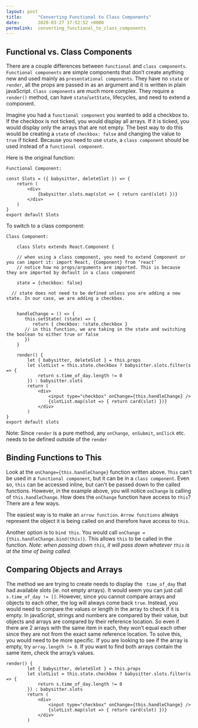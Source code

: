 ```yaml
---
layout: post
title:      "Converting Functional to Class Components"
date:       2020-03-27 17:52:52 +0000
permalink:  converting_functional_to_class_components
---
```



## Functional vs. Class Components
There are a couple differences between `functional` and `class components`. `Functional components` are simple components that don’t create anything new and used mainly as `presentational components`. They have no `state` or `render`, all the props are passed in as an argument and it is written in plain javaScript. `Class components` are much more complex. They require a `render()` method, can have `state`/`setState`, lifecycles, and need to extend a component. 

Imagine you had a `functional component` you wanted to add a checkbox to. If the checkbox is not ticked, you would display all arrays. If it is ticked, you would display only the arrays that are not empty. The best way to do this would be creating a `state` of `checkbox: false` and changing the value to `true` if ticked.  Because you need to use `state`, a `class component` should be used instead of a `functional component`. 

Here is the original function:
```
Functional Component:

const Slots = ({ babysitter, deleteSlot }) => {
    return (
        <div>
            {babysitter.slots.map(slot => { return card(slot) })}
        </div>
    )
}
export default Slots
```

To switch to a class component: 

```
Class Component:

	class Slots extends React.Component { 
	
	// when using a class component, you need to extend Component or you can import it: import React, {Component} from ‘react’
	// notice how no props/arguments are imported. This is because they are imported by default in a class component
	
	state = {checkbox: false}
	
  // state does not need to be defined unless you are adding a new state. In our case, we are adding a checkbox.


    handleChange = () => {
       this.setState( (state) => {
          return { checkbox: !state.checkbox }
       // in this function, we are taking in the state and switching the boolean to either true or false
       })
    }

    render() {
        let { babysitter, deleteSlot } = this.props
        let slotList = this.state.checkbox ? babysitter.slots.filter(s => {
            return s.time_of_day.length != 0
        }) : babysitter.slots
        return (
            <div>
                <input type="checkbox" onChange={this.handleChange} />
                {slotList.map(slot => { return card(slot) })}
            </div>
        )
}
export default slots
```

Note: Since `render` is a pure method, any `onChange`,` onSubmit`, `onClick` etc. needs to be defined outside of the `render`  


## Binding Functions to This
Look at the `onChange={this.handleChange}` function written above. `This` can't be used in a `functional component`, but it can be in a `class component`. Even so, `this` can be accessed inline, but can't be passed down to the called functions. However, in the example above, you will notice `onChange` is calling of `this.handleChange`. How does the `onChange` function have access to `this`? There are a few ways.

The easiest way is to make an `arrow function`. `Arrow functions` always represent the object it is being called on and therefore have access to `this`. 

Another option is to `bind this`. You would call `onChange = {this.handleChange.bind(this)}`. This allows `this` to be called in the function. *Note: when passing down `this`, it will pass down whatever `this` is at the time of being called.*

## Comparing Objects and Arrays
The method we are trying to create needs to display the ` time_of_day` that had available slots (ie. not empty arrays). It would seem you can just call `s.time_of_day != []`. However, since you cannot compare arrays and objects to each other, the log will always come back `true`. Instead, you would need to compare the values or length in the array to check if it is empty. In javaScript, strings and numbers are compared by their value, but objects and arrays are compared by their reference location. So even if there are 2 arrays with the same item in each, they won’t equal each other since they are not from the exact same reference location. To solve this, you would need to be more specific. If you are looking to see if the array is empty, try `array.length != 0`. If you want to find both arrays contain the same item, check the array’s values.
```
render() {
        let { babysitter, deleteSlot } = this.props
        let slotList = this.state.checkbox ? babysitter.slots.filter(s => {
            return s.time_of_day.length != 0
        }) : babysitter.slots
        return (
            <div>
                <input type="checkbox" onChange={this.handleChange} />
                {slotList.map(slot => { return card(slot) })}
            </div>
        )
```

